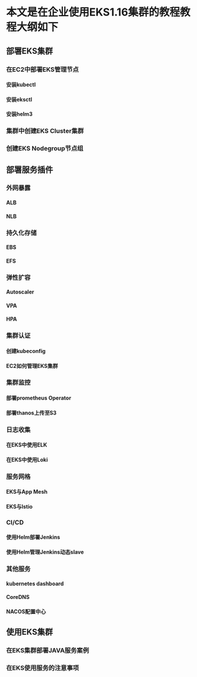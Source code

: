 # 本文是在企业使用EKS1.16集群的教程教程大纲如下
## 部署EKS集群
### 在EC2中部署EKS管理节点
#### 安装kubectl
#### 安装eksctl
#### 安装helm3
### 集群中创建EKS Cluster集群
### 创建EKS Nodegroup节点组
## 部署服务插件
### 外网暴露
#### ALB
#### NLB
### 持久化存储
#### EBS
#### EFS
### 弹性扩容
#### Autoscaler
#### VPA
#### HPA
### 集群认证
#### 创建kubeconfig
#### EC2如何管理EKS集群
### 集群监控
#### 部署prometheus Operator
#### 部署thanos上传至S3
### 日志收集
#### 在EKS中使用ELK
#### 在EKS中使用Loki
### 服务网格
#### EKS与App Mesh
#### EKS与Istio
### CI/CD
#### 使用Helm部署Jenkins
#### 使用Helm管理Jenkins动态slave
### 其他服务
#### kubernetes dashboard
#### CoreDNS
#### NACOS配置中心
## 使用EKS集群
### 在EKS集群部署JAVA服务案例
### 在EKS使用服务的注意事项